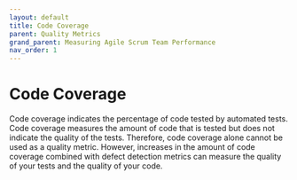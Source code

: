 ```yaml
---
layout: default
title: Code Coverage
parent: Quality Metrics
grand_parent: Measuring Agile Scrum Team Performance
nav_order: 1
---
```


# Code Coverage

Code coverage indicates the percentage of code tested by automated tests. Code coverage measures the amount of code that is tested but does not 
indicate the quality of the tests. Therefore, code coverage alone cannot be used as a quality metric. However, increases in the amount of code coverage 
combined with defect detection metrics can measure the quality of your tests and the quality of your code.
